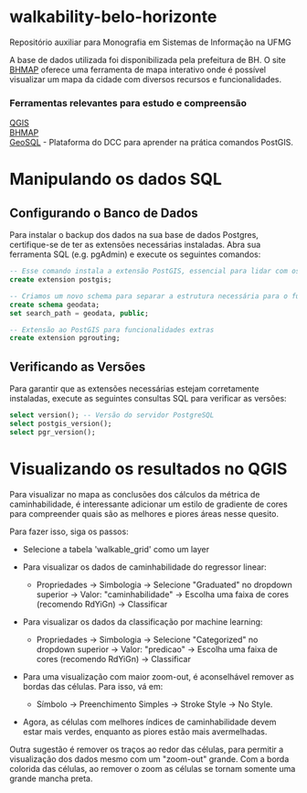 # walkability-belo-horizonte
Repositório auxiliar para Monografia em Sistemas de Informação na UFMG

A base de dados utilizada foi disponibilizada pela prefeitura de BH.  O site [BHMAP](http://bhmap.pbh.gov.br/v2/mapa) oferece uma ferramenta de mapa interativo onde é possível visualizar um mapa da cidade com diversos recursos e funcionalidades.

### Ferramentas relevantes para estudo e compreensão

[QGIS](https://qgis.org/pt_BR/site/)<br>
[BHMAP](http://bhmap.pbh.gov.br/v2/mapa)<br>
[GeoSQL](http://aqui.io/geosql/) - Plataforma do DCC para aprender na prática comandos PostGIS.

# Manipulando os dados SQL
## Configurando o Banco de Dados

Para instalar o backup dos dados na sua base de dados Postgres, certifique-se de ter as extensões necessárias instaladas. Abra sua ferramenta SQL (e.g. pgAdmin) e execute os seguintes comandos:

```sql
-- Esse comando instala a extensão PostGIS, essencial para lidar com os dados geográficos.
create extension postgis;

-- Criamos um novo schema para separar a estrutura necessária para o funcionamento do PostGIS e os dados em questão. 
create schema geodata;
set search_path = geodata, public;

-- Extensão ao PostGIS para funcionalidades extras
create extension pgrouting;
```

## Verificando as Versões
Para garantir que as extensões necessárias estejam corretamente instaladas, execute as seguintes consultas SQL para verificar as versões:

```sql
select version(); -- Versão do servidor PostgreSQL
select postgis_version();
select pgr_version();
```

# Visualizando os resultados no QGIS
Para visualizar no mapa as conclusões dos cálculos da métrica de caminhabilidade, é interessante adicionar um estilo de gradiente de cores para compreender quais são as melhores e piores áreas nesse quesito. <br>

Para fazer isso, siga os passos:
- Selecione a tabela 'walkable_grid' como um layer

- Para visualizar os dados de caminhabilidade do regressor linear:
  - Propriedades -> Simbologia -> Selecione "Graduated" no dropdown superior -> Valor: "caminhabilidade" -> Escolha uma faixa de cores (recomendo RdYiGn) -> Classificar
  
- Para visualizar os dados da classificação por machine learning:
  - Propriedades -> Simbologia -> Selecione "Categorized" no dropdown superior -> Valor: "predicao" -> Escolha uma faixa de cores (recomendo RdYiGn) -> Classificar

- Para uma visualização com maior zoom-out, é aconselhável remover as bordas das células. Para isso, vá em: 
  - Símbolo -> Preenchimento Simples -> Stroke Style -> No Style.

- Agora, as células com melhores índices de caminhabilidade devem estar mais verdes, enquanto as piores estão mais avermelhadas.
  
Outra sugestão é remover os traços ao redor das células, para permitir a visualização dos dados mesmo com um "zoom-out" grande. Com a borda colorida das células, ao remover o zoom as células se tornam somente uma grande mancha preta.
